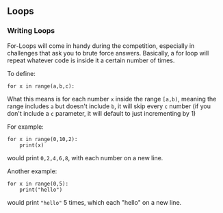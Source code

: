 ## Loops

### Writing Loops

For-Loops will come in handy during the competition, especially in challenges that ask you to brute force answers. Basically, a for loop will repeat whatever code is inside it a certain number of times. 

To define: 

	for x in range(a,b,c):
	
What this means is for each number `x` inside the range `[a,b)`, meaning the range includes `a` but doesn't include `b`, it will skip every `c` number (if you don't include a `c` parameter, it will default to just incrementing by 1)

For example:

	for x in range(0,10,2):
		print(x)

would print `0,2,4,6,8`, with each number on a new line.

Another example:

	for x in range(0,5):
		print("hello")

would print `"hello"` 5 times, which each "hello" on a new line.